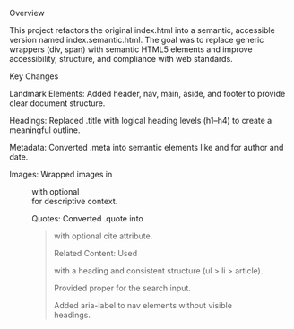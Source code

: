 Overview

This project refactors the original index.html into a semantic, accessible version named index.semantic.html. The goal was to replace generic wrappers (div, span) with semantic HTML5 elements and improve accessibility, structure, and compliance with web standards.

Key Changes

Landmark Elements: Added header, nav, main, aside, and footer to provide clear document structure.

Headings: Replaced .title with logical heading levels (h1–h4) to create a meaningful outline.

Metadata: Converted .meta into semantic elements like <time> and <span> for author and date.

Images: Wrapped images in <figure> with optional <figcaption> for descriptive context.

Quotes: Converted .quote into <blockquote> with optional cite attribute.

Related Content: Used <section> with a heading and consistent structure (ul > li > article).

Provided proper <label> for the search input.

Added aria-label to nav elements without visible headings.
